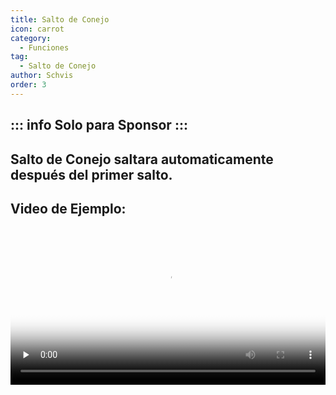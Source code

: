 ```yaml
---
title: Salto de Conejo
icon: carrot
category:
  - Funciones
tag:
  - Salto de Conejo
author: Schvis
order: 3
---
```

::: info Solo para Sponsor
:::
---
## Salto de Conejo saltara automaticamente después del primer salto.

## Video de Ejemplo:

<video controls preload="none" width="100%" poster="https://nextcloud.atruicardona.xyz/s/5NYq9Rcf7852oJD/preview"><source src="https://nextcloud.atruicardona.xyz/s/5NYq9Rcf7852oJD/download" type="video/mp4"></video>
